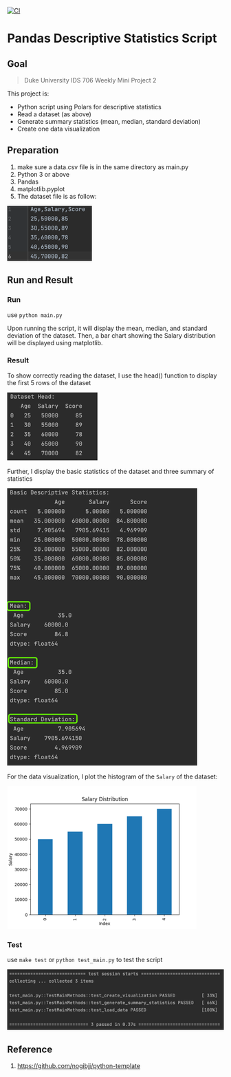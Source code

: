 [![CI](https://github.com/nogibjj/python-template/actions/workflows/cicd.yml/badge.svg)](https://github.com/nogibjj/python-template/actions/workflows/cicd.yml)

# Pandas Descriptive Statistics Script

## Goal

> Duke University IDS 706 Weekly Mini Project 2

This project is:
- Python script using Polars for descriptive statistics 
- Read a dataset (as above)
- Generate summary statistics (mean, median, standard deviation)
- Create one data visualization

## Preparation

1. make sure a data.csv file is in the same directory as main.py
2. Python 3 or above
3. Pandas
4. matplotlib.pyplot 
5. The dataset file is as follow:

![img.png](img.png)

## Run and Result

### Run
use
`python main.py`

Upon running the script, it will display the mean, median, and standard deviation of the dataset. Then, a bar chart showing the Salary distribution will be displayed using matplotlib.

### Result

To show correctly reading the dataset, I use the head() function to display the first 5 rows of the dataset

![img_4.png](img_4.png)

Further, I display the basic statistics of the dataset and three summary of statistics

![img_1.png](img_1.png)

For the data visualization, I plot the histogram of the `Salary` of the dataset:

![img_2.png](img_2.png)

### Test

use 
`make test` or `python test_main.py` to test the script

![img_3.png](img_3.png)

## Reference

1.  https://github.com/nogibjj/python-template